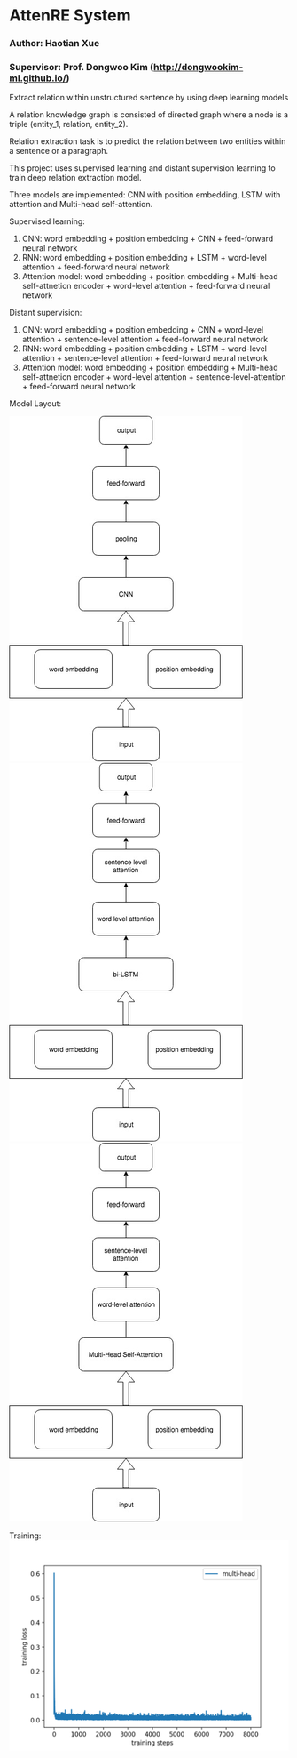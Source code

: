 # AttenRE System
### Author: Haotian Xue 
### Supervisor: Prof. Dongwoo Kim (http://dongwookim-ml.github.io/)
Extract relation within unstructured sentence by using deep learning models

A relation knowledge graph is consisted of directed graph where a node is a triple (entity_1, relation, entity_2).

Relation extraction task is to predict the relation between two entities within a sentence or a paragraph.

This project uses supervised learning and distant supervision learning to train deep relation extraction model.

Three models are implemented: CNN with position embedding, LSTM with attention and Multi-head self-attention.

Supervised learning: 
1) CNN: word embedding + position embedding + CNN + feed-forward neural network
2) RNN: word embedding + position embedding + LSTM + word-level attention + feed-forward neural network
3) Attention model: word embedding + position embedding + Multi-head self-attnetion encoder + word-level attention + feed-forward neural network

Distant supervision:
1) CNN: word embedding + position embedding + CNN + word-level attention + sentence-level attention + feed-forward neural network
2) RNN: word embedding + position embedding + LSTM + word-level attention + sentence-level attention + feed-forward neural network
3) Attention model: word embedding + position embedding + Multi-head self-attnetion encoder + word-level attention + sentence-level-attention + feed-forward neural network


Model Layout:

![CNN](img/baseline_cnn.jpg)![RNN](img/base_cnn.jpg)
![Attention](img/mutlihead.jpg)


Training:
![Loss](img/mh_loss.png)


